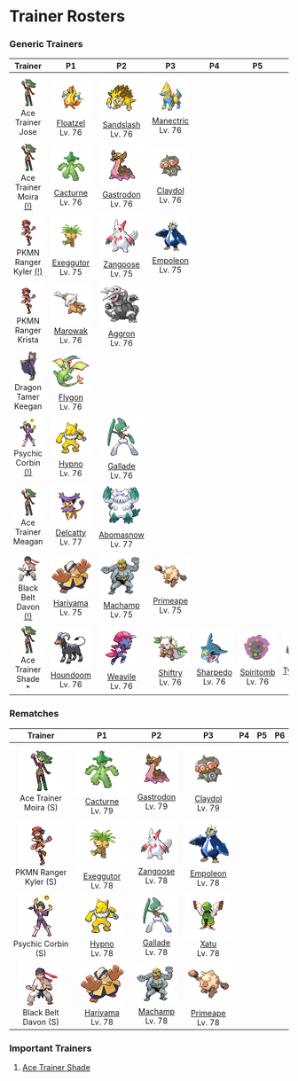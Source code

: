 # Trainer Rosters

### Generic Trainers

| Trainer | P1 | P2 | P3 | P4 | P5 | P6 |
|:-------:|:--:|:--:|:--:|:--:|:--:|:--:|
| ![Ace Trainer Jose](../../assets/trainers/ace_trainer.png "Ace Trainer Jose")<br>Ace Trainer Jose | ![Floatzel](../../assets/sprites/floatzel/front.gif "Floatzel")<br>[Floatzel](../../pokemon/floatzel.md/)<br>Lv. 76 | ![Sandslash](../../assets/sprites/sandslash/front.gif "Sandslash")<br>[Sandslash](../../pokemon/sandslash.md/)<br>Lv. 76 | ![Manectric](../../assets/sprites/manectric/front.gif "Manectric")<br>[Manectric](../../pokemon/manectric.md/)<br>Lv. 76 |
| ![Ace Trainer Moira (!)](../../assets/trainers/ace_trainer.png "Ace Trainer Moira (!)")<br>Ace Trainer Moira [(!)](#rematches) | ![Cacturne](../../assets/sprites/cacturne/front.gif "Cacturne")<br>[Cacturne](../../pokemon/cacturne.md/)<br>Lv. 76 | ![Gastrodon](../../assets/sprites/gastrodon/front.gif "Gastrodon")<br>[Gastrodon](../../pokemon/gastrodon.md/)<br>Lv. 76 | ![Claydol](../../assets/sprites/claydol/front.gif "Claydol")<br>[Claydol](../../pokemon/claydol.md/)<br>Lv. 76 |
| ![PKMN Ranger Kyler (!)](../../assets/trainers/pkmn_ranger.png "PKMN Ranger Kyler (!)")<br>PKMN Ranger Kyler [(!)](#rematches) | ![Exeggutor](../../assets/sprites/exeggutor/front.gif "Exeggutor")<br>[Exeggutor](../../pokemon/exeggutor.md/)<br>Lv. 75 | ![Zangoose](../../assets/sprites/zangoose/front.gif "Zangoose")<br>[Zangoose](../../pokemon/zangoose.md/)<br>Lv. 75 | ![Empoleon](../../assets/sprites/empoleon/front.gif "Empoleon")<br>[Empoleon](../../pokemon/empoleon.md/)<br>Lv. 75 |
| ![PKMN Ranger Krista](../../assets/trainers/pkmn_ranger.png "PKMN Ranger Krista")<br>PKMN Ranger Krista | ![Marowak](../../assets/sprites/marowak/front.gif "Marowak")<br>[Marowak](../../pokemon/marowak.md/)<br>Lv. 76 | ![Aggron](../../assets/sprites/aggron/front.gif "Aggron")<br>[Aggron](../../pokemon/aggron.md/)<br>Lv. 76 |
| ![Dragon Tamer Keegan](../../assets/trainers/dragon_tamer.png "Dragon Tamer Keegan")<br>Dragon Tamer Keegan | ![Flygon](../../assets/sprites/flygon/front.gif "Flygon")<br>[Flygon](../../pokemon/flygon.md/)<br>Lv. 76 |
| ![Psychic Corbin (!)](../../assets/trainers/psychic.png "Psychic Corbin (!)")<br>Psychic Corbin [(!)](#rematches) | ![Hypno](../../assets/sprites/hypno/front.gif "Hypno")<br>[Hypno](../../pokemon/hypno.md/)<br>Lv. 76 | ![Gallade](../../assets/sprites/gallade/front.gif "Gallade")<br>[Gallade](../../pokemon/gallade.md/)<br>Lv. 76 |
| ![Ace Trainer Meagan](../../assets/trainers/ace_trainer.png "Ace Trainer Meagan")<br>Ace Trainer Meagan | ![Delcatty](../../assets/sprites/delcatty/front.gif "Delcatty")<br>[Delcatty](../../pokemon/delcatty.md/)<br>Lv. 77 | ![Abomasnow](../../assets/sprites/abomasnow/front.gif "Abomasnow")<br>[Abomasnow](../../pokemon/abomasnow.md/)<br>Lv. 77 |
| ![Black Belt Davon (!)](../../assets/trainers/black_belt.png "Black Belt Davon (!)")<br>Black Belt Davon [(!)](#rematches) | ![Hariyama](../../assets/sprites/hariyama/front.gif "Hariyama")<br>[Hariyama](../../pokemon/hariyama.md/)<br>Lv. 75 | ![Machamp](../../assets/sprites/machamp/front.gif "Machamp")<br>[Machamp](../../pokemon/machamp.md/)<br>Lv. 75 | ![Primeape](../../assets/sprites/primeape/front.gif "Primeape")<br>[Primeape](../../pokemon/primeape.md/)<br>Lv. 75 |
| ![Ace Trainer Shade *](../../assets/trainers/ace_trainer.png "Ace Trainer Shade *")<br>Ace Trainer Shade * | ![Houndoom](../../assets/sprites/houndoom/front.gif "Houndoom")<br>[Houndoom](../../pokemon/houndoom.md/)<br>Lv. 76 | ![Weavile](../../assets/sprites/weavile/front.gif "Weavile")<br>[Weavile](../../pokemon/weavile.md/)<br>Lv. 76 | ![Shiftry](../../assets/sprites/shiftry/front.gif "Shiftry")<br>[Shiftry](../../pokemon/shiftry.md/)<br>Lv. 76 | ![Sharpedo](../../assets/sprites/sharpedo/front.gif "Sharpedo")<br>[Sharpedo](../../pokemon/sharpedo.md/)<br>Lv. 76 | ![Spiritomb](../../assets/sprites/spiritomb/front.gif "Spiritomb")<br>[Spiritomb](../../pokemon/spiritomb.md/)<br>Lv. 76 | ![Tyranitar](../../assets/sprites/tyranitar/front.gif "Tyranitar")<br>[Tyranitar](../../pokemon/tyranitar.md/)<br>Lv. 77 |


### Rematches

| Trainer | P1 | P2 | P3 | P4 | P5 | P6 |
|:-------:|:--:|:--:|:--:|:--:|:--:|:--:|
| ![Ace Trainer Moira (S)](../../assets/trainers/ace_trainer.png "Ace Trainer Moira (S)")<br>Ace Trainer Moira (S) | ![Cacturne](../../assets/sprites/cacturne/front.gif "Cacturne")<br>[Cacturne](../../pokemon/cacturne.md/)<br>Lv. 79 | ![Gastrodon](../../assets/sprites/gastrodon/front.gif "Gastrodon")<br>[Gastrodon](../../pokemon/gastrodon.md/)<br>Lv. 79 | ![Claydol](../../assets/sprites/claydol/front.gif "Claydol")<br>[Claydol](../../pokemon/claydol.md/)<br>Lv. 79 |
| ![PKMN Ranger Kyler (S)](../../assets/trainers/pkmn_ranger.png "PKMN Ranger Kyler (S)")<br>PKMN Ranger Kyler (S) | ![Exeggutor](../../assets/sprites/exeggutor/front.gif "Exeggutor")<br>[Exeggutor](../../pokemon/exeggutor.md/)<br>Lv. 78 | ![Zangoose](../../assets/sprites/zangoose/front.gif "Zangoose")<br>[Zangoose](../../pokemon/zangoose.md/)<br>Lv. 78 | ![Empoleon](../../assets/sprites/empoleon/front.gif "Empoleon")<br>[Empoleon](../../pokemon/empoleon.md/)<br>Lv. 78 |
| ![Psychic Corbin (S)](../../assets/trainers/psychic.png "Psychic Corbin (S)")<br>Psychic Corbin (S) | ![Hypno](../../assets/sprites/hypno/front.gif "Hypno")<br>[Hypno](../../pokemon/hypno.md/)<br>Lv. 78 | ![Gallade](../../assets/sprites/gallade/front.gif "Gallade")<br>[Gallade](../../pokemon/gallade.md/)<br>Lv. 78 | ![Xatu](../../assets/sprites/xatu/front.gif "Xatu")<br>[Xatu](../../pokemon/xatu.md/)<br>Lv. 78 |
| ![Black Belt Davon (S)](../../assets/trainers/black_belt.png "Black Belt Davon (S)")<br>Black Belt Davon (S) | ![Hariyama](../../assets/sprites/hariyama/front.gif "Hariyama")<br>[Hariyama](../../pokemon/hariyama.md/)<br>Lv. 78 | ![Machamp](../../assets/sprites/machamp/front.gif "Machamp")<br>[Machamp](../../pokemon/machamp.md/)<br>Lv. 78 | ![Primeape](../../assets/sprites/primeape/front.gif "Primeape")<br>[Primeape](../../pokemon/primeape.md/)<br>Lv. 78 |


### Important Trainers

1. [Ace Trainer Shade](important_trainers.md#ace-trainer-shade)
